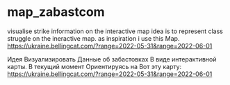 # map_zabastcom
visualise strike information on the interactive map
idea is to represent class struggle on the ineractive map.
as inspiration i use this Map.
https://ukraine.bellingcat.com/?range=2022-05-31&range=2022-06-01


Идея Визуализировать Данные об забастовках В виде интерактивной карты.
В текущий момент Ориентируясь на Вот эту карту:
https://ukraine.bellingcat.com/?range=2022-05-31&range=2022-06-01
